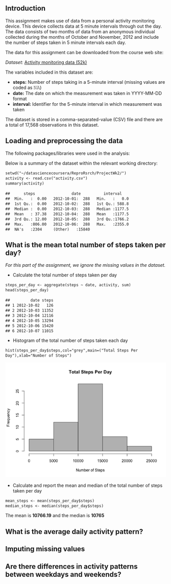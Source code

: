 Introduction
------------

This assignment makes use of data from a personal activity monitoring
device. This device collects data at 5 minute intervals through out the
day. The data consists of two months of data from an anonymous
individual collected during the months of October and November, 2012 and
include the number of steps taken in 5 minute intervals each day.

The data for this assignment can be downloaded from the course web site:

*Dataset:* [Activity monitoring data
(52k)](https://d396qusza40orc.cloudfront.net/repdata%2Fdata%2Factivity.zip)

The variables included in this dataset are:

-   **steps:** Number of steps taking in a 5-minute interval (missing
    values are coded as 𝙽𝙰)
-   **date:** The date on which the measurement was taken in YYYY-MM-DD
    format
-   **interval:** Identifier for the 5-minute interval in which
    measurement was taken

The dataset is stored in a comma-separated-value (CSV) file and there
are a total of 17,568 observations in this dataset.

Loading and preprocessing the data
----------------------------------

The following packages/libraries were used in the analysis:

Below is a summary of the dataset within the relevant working directory:

    setwd("~/datasciencecoursera/ReproRsrch/ProjectWk2/")
    activity <- read.csv("activity.csv")
    summary(activity)

    ##      steps                date          interval     
    ##  Min.   :  0.00   2012-10-01:  288   Min.   :   0.0  
    ##  1st Qu.:  0.00   2012-10-02:  288   1st Qu.: 588.8  
    ##  Median :  0.00   2012-10-03:  288   Median :1177.5  
    ##  Mean   : 37.38   2012-10-04:  288   Mean   :1177.5  
    ##  3rd Qu.: 12.00   2012-10-05:  288   3rd Qu.:1766.2  
    ##  Max.   :806.00   2012-10-06:  288   Max.   :2355.0  
    ##  NA's   :2304     (Other)   :15840

What is the mean total number of steps taken per day?
-----------------------------------------------------

*For this part of the assignment, we ignore the missing values in the
dataset.*

-   Calculate the total number of steps taken per day

<!-- -->

    steps_per_day <- aggregate(steps ~ date, activity, sum)
    head(steps_per_day)

    ##         date steps
    ## 1 2012-10-02   126
    ## 2 2012-10-03 11352
    ## 3 2012-10-04 12116
    ## 4 2012-10-05 13294
    ## 5 2012-10-06 15420
    ## 6 2012-10-07 11015

-   Histogram of the total number of steps taken each day

<!-- -->

    hist(steps_per_day$steps,col="grey",main=("Total Steps Per Day"),xlab="Number of Steps")

![](PA1_template_files/figure-markdown_strict/unnamed-chunk-4-1.png)

-   Calculate and report the mean and median of the total number of
    steps taken per day

<!-- -->

    mean_steps <- mean(steps_per_day$steps)
    median_steps <- median(steps_per_day$steps)

The mean is **10766.19** and the median is **10765**

What is the average daily activity pattern?
-------------------------------------------

Imputing missing values
-----------------------

Are there differences in activity patterns between weekdays and weekends?
-------------------------------------------------------------------------
